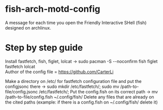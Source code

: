 # fish-arch-motd-config
A message for each time you open the Friendly Interactive SHell (fish) designed on archlinux.

# Step by step guide
Install fastfetch, fish, figlet, lolcat -> sudo pacman -S --noconfirm fish figlet fastfetch lolcat   
Author of the config file = https://github.com/CarterLi

Make a directory on /etc/ for fastfetch configuration file and put the configjsonc there -> sudo mkdir /etc/fastfetch/; sudo mv /path-to-file/config.jsonc /etc/fastfetch/;
Put the config.fish on its correct path -> mv /path-to-file/config.fish ~/.config/fish/
Delete any files that are already on the cited paths (example: if there is a config.fish on ~/.config/fish/ delete it)
